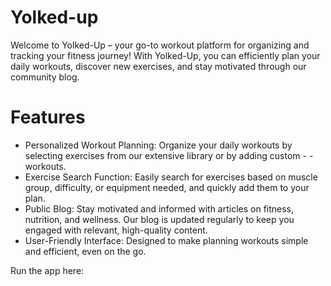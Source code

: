 # Yolked-up

Welcome to Yolked-Up – your go-to workout platform for organizing and tracking your fitness journey! With Yolked-Up, you can efficiently plan your daily workouts, discover new exercises, and stay motivated through our community blog. 

# Features
- Personalized Workout Planning: Organize your daily workouts by selecting exercises from our extensive library or by adding custom - - workouts.
- Exercise Search Function: Easily search for exercises based on muscle group, difficulty, or equipment needed, and quickly add them to your plan.
- Public Blog: Stay motivated and informed with articles on fitness, nutrition, and wellness. Our blog is updated regularly to keep you engaged with relevant, high-quality content.
- User-Friendly Interface: Designed to make planning workouts simple and efficient, even on the go.

Run the app here: 